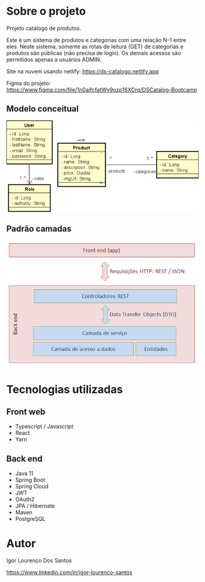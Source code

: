 # Sobre o projeto 

Projeto catálogo de produtos. 

Este é um sistema de produtos e categorias com uma relação N-1 entre eles.
Neste sistema, somente as rotas de leitura (GET) de categorias e produtos são públicas (não precisa de login). Os demais acessos são permitidos apenas a usuários ADMIN.

Site na nuvem usando netlify: https://ds-catalogo.netlify.app 

Figma do projeto: https://www.figma.com/file/1n0aifcfatWv9ozp16XCrq/DSCatalog-Bootcamp


## Modelo conceitual
![Modelo Conceitual](https://github.com/igor-lourenco/dscatalog/blob/master/img/Screenshot_3.png)

## Padrão camadas
![Modelo Conceitual](https://github.com/igor-lourenco/projeto-spring-react-vendas/blob/main/frontend/src/assets/img/padrao_camadas.png)

# Tecnologias utilizadas

## Front web
- Typescript / Javascript
- React
- Yarn

## Back end
- Java 11
- Spring Boot
- Spring Cloud
- JWT
- OAuth2
- JPA / Hibernate
- Maven
- PostgreSQL

# Autor

Igor Lourenço Dos Santos

https://www.linkedin.com/in/igor-lourenco-santos

